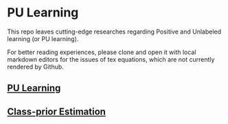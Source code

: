 # PU Learning

This repo leaves cutting-edge researches regarding Positive and Unlabeled learning (or PU learning).

For better reading experiences, please clone and open it with local markdown editors for the issues of tex equations, which are not currently rendered by Github.


## [PU Learning](PU-learning-papers.md)


## [Class-prior Estimation](class-prior-estimation.md)
